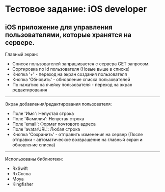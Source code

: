 # Тестовое задание: iOS developer

iOS приложение для управления пользователями, которые хранятся на сервере.
------
Главный экран: 
- Cписок пользователей запрашивается с сервера GET запросом.
- Сортировка по id пользователя (Новые выше в списке)
- Кнопка '+' - переход на экран создания пользователя
- Кнопка 'Обновить' - обновление списка пользователей
- По нажатию на ячейку пользователя - переход на экран редактирования
------
Экран добавления/редактирования пользователя:
- Поле 'Имя':    Непустая строка
- Поле 'Фамилия': Непустая строка
- Поле 'email':    Формат почтового адреса 
- Поле 'avatarURL': Любая строка
- Кнопка 'Сохранить' - отправить изменения на сервер (После отправки - автоматическое возвращение на главный экран и обновление списка)
------
Использованы библиотеки:
- RxSwift
- RxCocoa
- Moya
- Kingfisher
